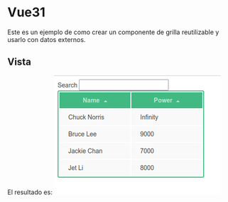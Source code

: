 # Vue31
Este es un ejemplo de como crear un componente de grilla reutilizable y usarlo con datos externos.

## Vista
El resultado es:
<img src="img/ejemplo31.png" alt="Vista resultante">
